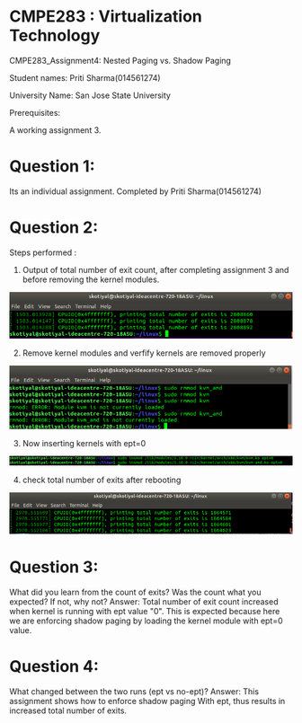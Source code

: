 #  CMPE283 : Virtualization Technology
   
   CMPE283_Assignment4: Nested Paging vs. Shadow Paging
   
   Student names: Priti Sharma(014561274)
   
   University Name: San Jose State University
   
   
   Prerequisites:
   
   A working assignment 3.
  
# Question 1: 
   Its an individual assignment. Completed by Priti Sharma(014561274)
   
# Question 2:
  Steps performed :
  
  1. Output of total number of exit count, after completing assignment 3 and before removing the kernel modules.
  
  ![image 1](./pics/out1.png?raw=true )
  
  2. Remove kernel modules and verfify kernels are removed properly 
  
  ![image 1](./pics/out2.png?raw=true )
  
  
  3. Now inserting kernels with ept=0 
  
  ![image 1](./pics/out3.png?raw=true )
  
  
  4. check total number of exits after rebooting
  
  ![image 1](./pics/out4.png?raw=true )
  
  
# Question 3: 
  What did you learn from the count of exits? Was the count what you expected? If not, why not? 
  Answer: Total number of exit count increased when kernel is running with ept value "0". 
  This is expected because here we are enforcing shadow paging by loading the kernel module with ept=0 value.

# Question 4:
  What changed between the two runs (ept vs no-ept)?
  Answer: This assignment shows how to enforce shadow paging With ept, thus results in increased total number of exits.

